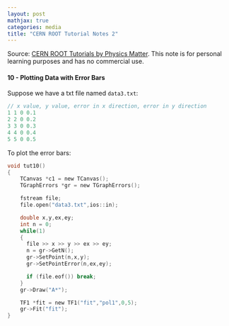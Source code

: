 ```yaml
---
layout: post
mathjax: true
categories: media
title: "CERN ROOT Tutorial Notes 2"
---
```


Source: [CERN ROOT Tutorials by Physics Matter](https://www.youtube.com/watch?v=KPz-dNjdx40&list=PLLybgCU6QCGWLdDO4ZDaB0kLrO3m). This note is for personal learning purposes and has no commercial use.

#### 10 - Plotting Data with Error Bars
Suppose we have a txt file named `data3.txt`:
```C
// x value, y value, error in x direction, error in y direction
1 1 0 0.1
2 2 0 0.2
3 3 0 0.3
4 4 0 0.4
5 5 0 0.5
```
To plot the error bars:
```C
void tut10()
{
    TCanvas *c1 = new TCanvas();
    TGraphErrors *gr = new TGraphErrors();

    fstream file;
    file.open("data3.txt",ios::in);

    double x,y,ex,ey;
    int n = 0;
    while(1)
    {
      file >> x >> y >> ex >> ey;
      n = gr->GetN();
      gr->SetPoint(n,x,y);
      gr->SetPointError(n,ex,ey);

      if (file.eof()) break;
    }
    gr->Draw("A*");

    TF1 *fit = new TF1("fit","pol1",0,5);
    gr->Fit("fit");
}

```
